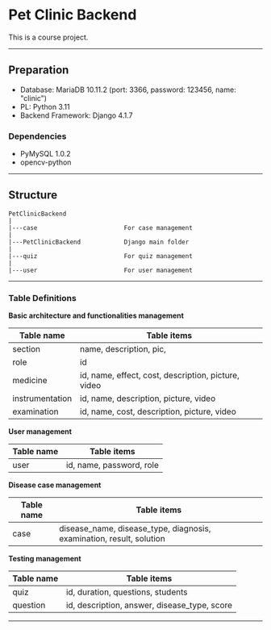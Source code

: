 # Pet Clinic Backend
This is a course project.

---

## Preparation 
- Database: MariaDB 10.11.2 (port: 3366, password: 123456, name: "clinic")
- PL: Python 3.11
- Backend Framework: Django 4.1.7
### Dependencies
- PyMySQL 1.0.2
- opencv-python

---

## Structure

```text
PetClinicBackend
|
|---case                        For case management
|
|---PetClinicBackend            Django main folder
|
|---quiz                        For quiz management
|
|---user                        For user management

```



---

### Table Definitions

**Basic architecture and functionalities management**

| Table name      | Table items                                         |
|-----------------|-----------------------------------------------------|
| section         | name, description, pic,                             |
| role            | id                                                  |
| medicine        | id, name, effect, cost, description, picture, video |
| instrumentation | id, name, description, picture, video               |
 | examination     | id, name, cost, description, picture, video         |

**User management**

| Table name | Table items              |
|------------|--------------------------|
| user       | id, name, password, role |

**Disease case management**

| Table name | Table items                                                          |
|------------|----------------------------------------------------------------------|
| case       | disease_name, disease_type, diagnosis, examination, result, solution |

**Testing management**

| Table name | Table items                                  |
|------------|----------------------------------------------|
| quiz       | id, duration, questions, students            |
| question   | id, description, answer, disease_type, score |

---


